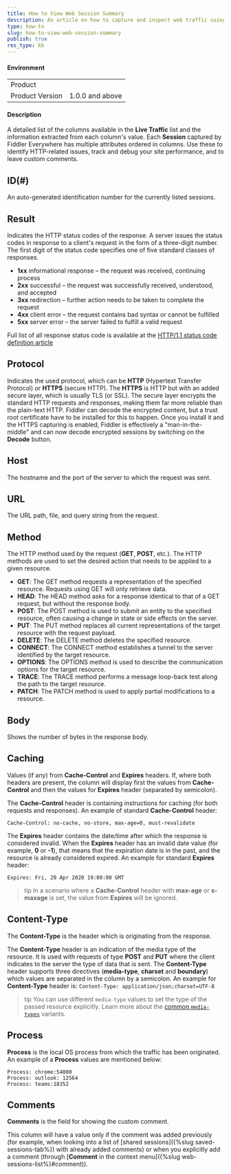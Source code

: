 ```yaml
---
title: How to View Web Session Summary
description: An article on how to capture and inspect web traffic using Fiddler Everywhere
type: how-to
slug: how-to-view-web-session-summary
publish: true
res_type: kb
---
```


#### Environment

|   |   |
|---|---|
| Product   |
| Product Version | 1.0.0 and above  |

#### Description

A detailed list of the columns available in the **Live Traffic** list and the information extracted from each column's value. Each __Session__ captured by Fiddler Everywhere has multiple attributes ordered in columns. Use these to identify HTTP-related issues, track and debug your site performance, and to leave custom comments.

## ID(#)

An auto-generated identification number for the currently listed sessions.

## Result

Indicates the HTTP status codes of the response. A server issues the status codes in response to a client's request in the form of a three-digit number. The first digit of the status code specifies one of five standard classes of responses.

- __1xx__ informational response – the request was received, continuing process
- __2xx__ successful – the request was successfully received, understood, and accepted
- __3xx__ redirection – further action needs to be taken to complete the request
- __4xx__ client error – the request contains bad syntax or cannot be fulfilled
- __5xx__ server error – the server failed to fulfill a valid request

Full list of all response status code is available at the [HTTP/1.1 status code definition article](https://www.w3.org/Protocols/rfc2616/rfc2616-sec10.html)

## Protocol

Indicates the used protocol, which can be __HTTP__ (Hypertext Transfer Protocol) or __HTTPS__ (secure HTTP). The __HTTPS__ is HTTP but with an added secure layer, which is usually TLS (or SSL). The secure layer encrypts the standard HTTP requests and responses, making them far more reliable than the plain-text HTTP. Fiddler can decode the encrypted content, but a trust root certificate have to be installed for this to happen. Once you install it and the HTTPS capturing is enabled, Fiddler is effectively a "man-in-the-middle" and can now decode encrypted sessions by switching on the __Decode__ button.

## Host

The hostname and the port of the server to which the request was sent.

## URL

The URL path, file, and query string from the request.

## Method

The HTTP method used by the request (__GET__, __POST__, etc.). The HTTP methods are used to set the desired action that needs to be applied to a given resource.

- __GET__: The GET method requests a representation of the specified resource. Requests using GET will only retrieve data.
- __HEAD__: The HEAD method asks for a response identical to that of a GET request, but without the response body.
- __POST__: The POST method is used to submit an entity to the specified resource, often causing a change in state or side effects on the server.
- __PUT__: The PUT method replaces all current representations of the target resource with the request payload.
- __DELETE__: The DELETE method deletes the specified resource.
- __CONNECT__: The CONNECT method establishes a tunnel to the server identified by the target resource.
- __OPTIONS__: The OPTIONS method is used to describe the communication options for the target resource.
- __TRACE__: The TRACE method performs a message loop-back test along the path to the target resource.
- __PATCH__: The PATCH method is used to apply partial modifications to a resource.

## Body

Shows the number of bytes in the response body.

## Caching

Values (if any) from __Cache-Control__ and __Expires__ headers. If, where both headers are present, the column will display first the values from __Cache-Control__ and then the values for __Expires__ header (separated by semicolon).

The __Cache-Control__ header is containing instructions for caching (for both requests and responses). An example of standard __Cache-Control__ header:

```
Cache-Control: no-cache, no-store, max-age=0, must-revalidate
```

The __Expires__ header contains the date/time after which the response is considered invalid. When the __Expires__ header has an invalid date value (for example, __0__ or __-1__), that means that the expiration date is in the past, and the resource is already considered expired. An example for standard __Expires__ header:

```
Expires: Fri, 20 Apr 2020 19:00:00 GMT
```

>tip In a scenario where a __Cache-Control__ header with __max-age__ or __s-maxage__ is set, the value from __Expires__ will be ignored.

## Content-Type

The __Content-Type__ is the header which is originating from the response.

The __Content-Type__ header is an indication of the media type of the resource. It is used with requests of type __POST__ and __PUT__ where the client indicates to the server the type of data that is sent. The __Content-Type__ header supports three directives (__media-type__, __charset__ and __boundary__) which values are separated in the column by a semicolon. An example for __Content-Type__ header is: `Content-Type: application/json;charset=UTF-8`

>tip You can use different `media-type` values to set the type of the passed resource explicitly. Learn more about the [common `media-types`](https://developer.mozilla.org/en-US/docs/Web/HTTP/Basics_of_HTTP/MIME_types/Common_types) variants.

## Process

__Process__ is the local OS process from which the traffic has been originated. An example of a __Process__ values are mentioned below:

```
Process: chrome:54000
Process: outlook: 12564
Process: teams:18352
```

## Comments

__Comments__ is the field for showing the custom comment.

This column will have a value only if the comment was added previously (for example, when looking into a list of [shared sessions]({%slug saved-sessions-tab%}) with already added comments) or when you explicitly add a comment (through [__Comment__ in the context menu]({%slug web-sessions-list%}#comment)).
